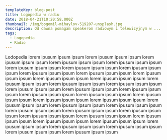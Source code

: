 ```yaml
---
templateKey: blog-post
title: Logopedia w radiu
date: 2018-04-21T10:20:58.000Z
thumbnail: /img/bogomil-mihaylov-519207-unsplash.jpg
description: Od dawna pomagam speakerom radiowym i telewizyjnym w ...
tags:
  - Logopedia
  - Radio
---
```

Lodopedia lorem ipusum ipsum ipsum lorem ipusum ipsum ipsum lorem ipusum ipsum ipsum lorem ipusum ipsum ipsum lorem ipusum ipsum ipsum lorem ipusum ipsum ipsum lorem ipusum ipsum ipsum lorem ipusum ipsum ipsum lorem ipusum ipsum ipsum lorem ipusum ipsum ipsum lorem ipusum ipsum ipsum lorem ipusum ipsum ipsum lorem ipusum ipsum ipsum lorem ipusum ipsum ipsum lorem ipusum ipsum ipsum lorem ipusum ipsum ipsum lorem ipusum ipsum ipsum lorem ipusum ipsum ipsum lorem ipusum ipsum ipsum lorem ipusum ipsum ipsum lorem ipusum ipsum ipsum lorem ipusum ipsum ipsum lorem ipusum ipsum ipsum lorem ipusum ipsum ipsum lorem ipusum ipsum ipsum lorem ipusum ipsum ipsum lorem ipusum ipsum ipsum lorem ipusum ipsum ipsum lorem ipusum ipsum ipsum lorem ipusum ipsum ipsum lorem ipusum ipsum ipsum lorem ipusum ipsum ipsum lorem ipusum ipsum ipsum lorem ipusum ipsum ipsum lorem ipusum ipsum ipsum lorem ipusum ipsum ipsum lorem ipusum ipsum ipsum lorem ipusum ipsum ipsum lorem ipusum ipsum ipsum lorem ipusum ipsum ipsum 
